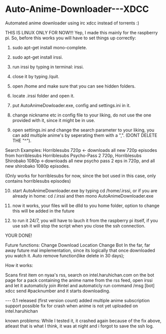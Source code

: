 Auto-Anime-Downloader---XDCC
============================

Automated anime downloader using irc xdcc instead of torrents :)

THIS IS LINUX ONLY FOR NOW!!!
Yep, I made this mainly for the raspberry pi.
So, before this works you will have to set things up correctly:

1. sudo apt-get install mono-complete.

2. sudo apt-get install irssi.

3. run irssi by typing in terminal: irssi.

4. close it by typing /quit.

5. open /home and make sure that you can see hidden folders.

6. locate .irssi folder and open it.

7. put AutoAnimeDowloader.exe, config and settings.ini in it.

8. change nickname etc in config file to your liking, do not use the one provided with it, since it might be in use.

9. open settings.ini and change the search parameter to your liking, you can add multiple anime's by seperating them with a ",".
(DONT DELETE THE "^"). 

Search Examples: 
Horriblesubs 720p <- downloads all new 720p episodes from horriblesubs
Horriblesubs Psycho-Pass 2 720p, Horriblesubs Shirobako 1080p <-downloads all new psycho pass 2 eps in 720p, and all new shirobako 1080p episodes.

(Only works for horriblesubs for now, since the bot used in this case, only contains horriblesubs episodes)

10. start AutoAnimeDownloader.exe by typing cd /home/.irssi, or if you are already in home: cd /.irssi and then mono AutoAnimeDownloader.exe

11. now it works, your files will be dlld to you home folder, option to change this will be added in the future

12. to run it 24/7, you will have to lauch it from the raspberry pi itself, if you use ssh it will stop the script when you close the ssh connection.

YOUR DONE!


Future functions:
Change Download Location 
Change Bot
In the far, far away future mal implementation, since its logically that once downloaded you watch it.
Auto remove function(like delete in 30 days);

How it works:

Scans first item on nyaa's rss, search on intel.haruhichan.com on the bot page for a pack containing the anime name from the rss feed, open irssi and let it automaticly join #intel and automaticly run command /msg [bot] xdcc send #packnumber and it starts downloading.

--- 0.1 released (first version count)
added multiple anime subscription support
possible fix for crash when anime is not yet uploaded on intel.haruhichan

known problems:
While I tested it, it crashed again because of the fix above, atleast that is what I think, it was at night and i forgot to save the ssh log.